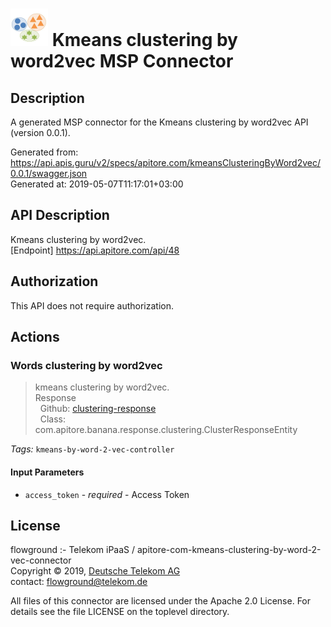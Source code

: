# ![LOGO](logo.png) Kmeans clustering by word2vec MSP Connector

## Description

A generated MSP connector for the Kmeans clustering by word2vec API (version 0.0.1).

Generated from: https://api.apis.guru/v2/specs/apitore.com/kmeansClusteringByWord2vec/0.0.1/swagger.json<br/>
Generated at: 2019-05-07T11:17:01+03:00

## API Description

Kmeans clustering by word2vec.<BR />[Endpoint] https://api.apitore.com/api/48

## Authorization

This API does not require authorization.

## Actions

### Words clustering by word2vec

> kmeans clustering by word2vec.<BR />Response<BR />&nbsp; Github: <a href="https://github.com/keigohtr/apitore-response-parent/tree/master/clustering-response">clustering-response</a><BR />&nbsp; Class: com.apitore.banana.response.clustering.ClusterResponseEntity<BR />

*Tags:* `kmeans-by-word-2-vec-controller`

#### Input Parameters
* `access_token` - _required_ - Access Token

## License

flowground :- Telekom iPaaS / apitore-com-kmeans-clustering-by-word-2-vec-connector<br/>
Copyright © 2019, [Deutsche Telekom AG](https://www.telekom.de)<br/>
contact: flowground@telekom.de

All files of this connector are licensed under the Apache 2.0 License. For details
see the file LICENSE on the toplevel directory.

